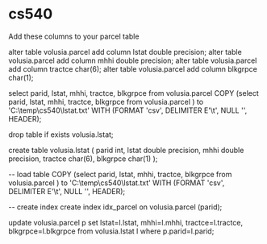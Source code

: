 # cs540
Add these columns to your parcel table

alter table volusia.parcel add column lstat double precision;
alter table volusia.parcel add column mhhi double precision;
alter table volusia.parcel add column tractce char(6);
alter table volusia.parcel add column blkgrpce char(1);

 
select parid, lstat, mhhi, tractce, blkgrpce from volusia.parcel 
COPY (select parid, lstat, mhhi, tractce, blkgrpce from volusia.parcel ) to 'C:\temp\cs540\lstat.txt' WITH (FORMAT 'csv', DELIMITER E'\t', NULL '', HEADER);

drop table if exists volusia.lstat;

create table volusia.lstat
(
parid int,
lstat double precision,
mhhi double precision,
tractce char(6),
blkgrpce char(1)
);

-- load table 
COPY (select parid, lstat, mhhi, tractce, blkgrpce from volusia.parcel ) to 'C:\temp\cs540\lstat.txt' WITH (FORMAT 'csv', DELIMITER E'\t', NULL '', HEADER);

-- create index
create index idx_parcel on volusia.parcel (parid);

update volusia.parcel p set lstat=l.lstat, mhhi=l.mhhi, tractce=l.tractce, blkgrpce=l.blkgrpce from volusia.lstat l where p.parid=l.parid;


